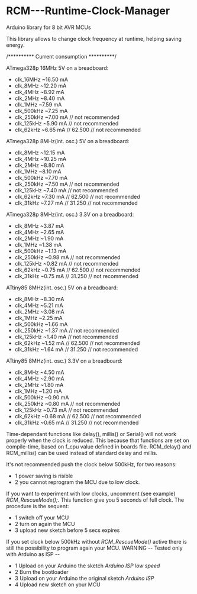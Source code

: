 # RCM---Runtime-Clock-Manager
Arduino library for 8 bit AVR MCUs


 This library allows to change clock frequency at runtime, helping saving energy.
 

 /********** Current consumption **********/
 
 ATmega328p 16MHz 5V on a breadboard:

 *  clk_16MHz   ~16.50 mA
 *  clk_8MHz    ~12.20 mA
 *  clk_4MHz    ~8.92 mA
 *  clk_2MHz    ~8.40 mA
 *  clk_1MHz    ~7.59 mA
 *  clk_500kHz  ~7.25 mA
 *  clk_250kHz  ~7.00 mA		// not recommended
 *  clk_125kHz  ~5.90 mA		// not recommended
 *  clk_62kHz   ~6.65 mA  // 62.500	// not recommended
 
 ATmega328p 8MHz(int. osc.) 5V on a breadboard:

 *  clk_8MHz    ~12.15 mA
 *  clk_4MHz    ~10.25 mA
 *  clk_2MHz    ~8.80 mA
 *  clk_1MHz    ~8.10 mA
 *  clk_500kHz  ~7.70 mA
 *  clk_250kHz  ~7.50 mA                // not recommended
 *  clk_125kHz  ~7.40 mA                // not recommended
 *  clk_62kHz   ~7.30 mA  // 62.500     // not recommended
 *  clk_31kHz   ~7.27 mA  // 31.250     // not recommended

 ATmega328p 8MHz(int. osc.) 3.3V on a breadboard:

 *  clk_8MHz    ~3.87 mA
 *  clk_4MHz    ~2.65 mA
 *  clk_2MHz    ~1.90 mA
 *  clk_1MHz    ~1.38 mA
 *  clk_500kHz  ~1.13 mA
 *  clk_250kHz  ~0.98 mA                // not recommended
 *  clk_125kHz  ~0.82 mA                // not recommended
 *  clk_62kHz   ~0.75 mA  // 62.500     // not recommended
 *  clk_31kHz   ~0.75 mA  // 31.250     // not recommended


 
 ATtiny85 8MHz(int. osc.) 5V on a breadboard:

 *  clk_8MHz    ~8.30 mA
 *  clk_4MHz    ~5.21 mA
 *  clk_2MHz    ~3.08 mA
 *  clk_1MHz    ~2.25 mA
 *  clk_500kHz  ~1.66 mA
 *  clk_250kHz  ~1.37 mA                // not recommended
 *  clk_125kHz  ~1.40 mA                // not recommended
 *  clk_62kHz   ~1.52 mA  // 62.500     // not recommended
 *  clk_31kHz   ~1.64 mA  // 31.250     // not recommended

 ATtiny85 8MHz(int. osc.) 3.3V on a breadboard:

 *  clk_8MHz    ~4.50 mA
 *  clk_4MHz    ~2.90 mA
 *  clk_2MHz    ~1.80 mA
 *  clk_1MHz    ~1.20 mA
 *  clk_500kHz  ~0.90 mA
 *  clk_250kHz  ~0.80 mA                // not recommended
 *  clk_125kHz  ~0.73 mA                // not recommended
 *  clk_62kHz   ~0.68 mA  // 62.500     // not recommended
 *  clk_31kHz   ~0.65 mA  // 31.250     // not recommended
 
 
 
Time-dependant functions like delay(), millis() or Serial() will not work properly when the clock is reduced. This because that functions are set on compile-time, based on f_cpu value defined in boards file. RCM_delay() and RCM_millis() can be used instead of standard delay and millis.

It's not recommended push the clock below 500kHz, for two reasons: 

 * 1 power saving is risible
 * 2 you cannot reprogram the MCU due to low clock.

If you want to experiment with low clocks, uncomment (see example) _RCM_RescueMode();_. This function give you 5 seconds of full clock. The procedure is the sequent:

 * 1 switch off your MCU
 * 2 turn on again the MCU
 * 3 upload new sketch before 5 secs expires

If you set clock below 500kHz without _RCM_RescueMode()_ active there is still the possibility to program again your MCU. WARNING -- Tested only with Arduino as ISP --

 * 1 Upload on your Arduino the sketch _Arduino ISP low speed_
 * 2 Burn the bootloader
 * 3 Upload on your Arduino the original sketch _Arduino ISP_
 * 4 Upload new sketch on your MCU
